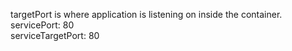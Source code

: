  targetPort is where application is listening on inside the container.  
servicePort: 80  
serviceTargetPort: 80  
  